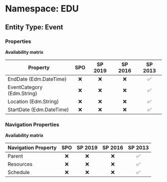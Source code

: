 # Namespace: EDU

## Entity Type: Event

### Properties

**Availability matrix**

Property | SPO | SP 2019 | SP 2016 | SP 2013
----------|:---:|:-------:|:-------:|:-------:
EndDate (Edm.DateTime) | ❌ | ❌ | ❌ | ✅
EventCategory (Edm.String) | ❌ | ❌ | ❌ | ✅
Location (Edm.String) | ❌ | ❌ | ❌ | ✅
StartDate (Edm.DateTime) | ❌ | ❌ | ❌ | ✅

### Navigation Properties

**Availability matrix**

Navigation Property | SPO | SP 2019 | SP 2016 | SP 2013
----------|:---:|:-------:|:-------:|:-------:
Parent | ❌ | ❌ | ❌ | ✅
Resources | ❌ | ❌ | ❌ | ✅
Schedule | ❌ | ❌ | ❌ | ✅